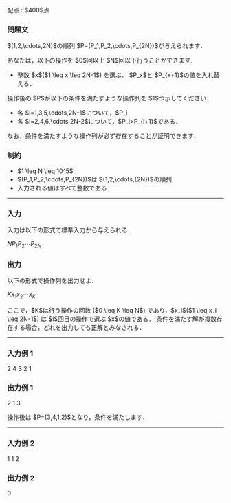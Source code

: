 
<div>

<span>

<span>

<p>
配点 : $400$点
</p>

<div>

<section>

### **問題文**

<p>
$(1,2,\cdots,2N)$の順列 $P=(P_1,P_2,\cdots,P_{2N})$が与えられます．
</p>

<p>
あなたは，以下の操作を $0$回以上 $N$回以下行うことができます．
</p>

<ul>

<li>
整数 $x$($1 \leq x \leq 2N-1$) を選ぶ．
$P_x$と $P_{x+1}$の値を入れ替える．
</li>

</ul>

<p>
操作後の $P$が以下の条件を満たすような操作列を $1$つ示してください．
</p>

<ul>

<li>
各 $i=1,3,5,\cdots,2N-1$について，$P_i<P_{i+1}$である．
</li>

<li>
各 $i=2,4,6,\cdots,2N-2$について，$P_i>P_{i+1}$である．
</li>

</ul>

<p>
なお，条件を満たすような操作列が必ず存在することが証明できます．
</p>

</section>

</div>

<div>

<section>

### **制約**

<ul>

<li>
$1 \leq N \leq 10^5$
</li>

<li>
$(P_1,P_2,\cdots,P_{2N})$は $(1,2,\cdots,{2N})$の順列
</li>

<li>
入力される値はすべて整数である
</li>

</ul>

</section>

</div>

---

<div>

<div>

<section>

### **入力**

<p>
入力は以下の形式で標準入力から与えられる．
</p>

<div>

$N$$P_1$$P_2$$\cdots$$P_{2N}$
</div>

</section>

</div>

<div>

<section>

### **出力**

<p>
以下の形式で操作列を出力せよ．
</p>

<div>

$K$$x_1$$x_2$$\cdots$$x_K$
</div>

<p>
ここで，$K$は行う操作の回数 ($0 \leq K \leq N$) であり，$x_i$($1 \leq x_i \leq 2N-1$) は $i$回目の操作で選ぶ $x$の値である．
条件を満たす解が複数存在する場合，どれを出力しても正解とみなされる．
</p>

</section>

</div>

</div>

---

<div>

<section>

### **入力例 1**

<div>

2
4 3 2 1

</div>

</section>

</div>

<div>

<section>

### **出力例 1**

<div>

2
1 3

</div>

<p>
操作後は $P=(3,4,1,2)$となり，条件を満たします．
</p>

</section>

</div>

---

<div>

<section>

### **入力例 2**

<div>

1
1 2

</div>

</section>

</div>

<div>

<section>

### **出力例 2**

<div>

0

</div>

</section>

</div>

</span>

</span>

</div>
